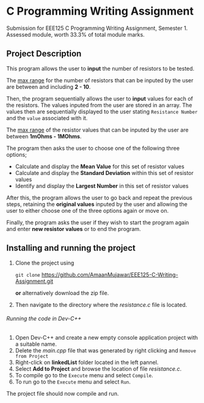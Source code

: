 # C Programming Writing Assignment 
Submission for EEE125 C Programming Writing Assignment, Semester 1.
Assessed module, worth 33.3% of total module marks.

## Project Description 
This program allows the user to **input** the number of resistors to be tested.

The <ins>max range</ins> for the number of resistors that can be inputed by the user are between and including **2 - 10**.

Then, the program sequentially allows the user to **input** values for each of the resistors. The values inputed from the user are stored in an array. The values then are sequentially displayed to the user stating `Resistance Number` and the `value` associated with it.

The <ins>max range</ins> of the resistor values that can be inputed by the user are between **1mOhms - 1MOhms**.

The program then asks the user to choose one of the following three options;

* Calculate and display the **Mean Value** for this set of resistor values
* Calculate and display the **Standard Deviation** within this set of resistor values
* Identify and display the **Largest Number** in this set of resistor values

After this, the program allows the user to go back and repeat the previous steps, retaining the **original values** inputed by the user and allowing the user to either choose one of 
the three options again or move on.

Finally, the program asks the user if they wish to start the program again and enter **new resistor values** or to end the program.

## Installing and running the project

1. Clone the project using

    `git clone` https://github.com/AmaanMujawar/EEE125-C-Writing-Assignment.git

    **or** alternatively download the zip file.

2. Then navigate to the directory where the *resistance.c* file is located.

###### Running the code in Dev-C++
1. Open Dev-C++ and create a new empty console application project with a suitable name.
2. Delete the *main.cpp* file that was generated by right clicking and `Remove from Project`
3. Right-click on **linkedList** folder located in the left pannel.
4. Select **Add to Project** and browse the location of file *resistance.c*.
5. To compile go to the `Execute` menu and select `Compile`.
6. To run go to the `Execute` menu and select `Run`.

The project file should now compile and run.
